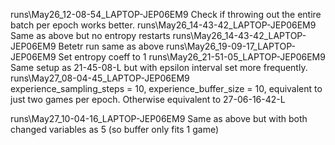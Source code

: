 runs\May26_12-08-54_LAPTOP-JEP06EM9             Check if throwing out the entire batch per epoch works better.
runs\May26_14-43-42_LAPTOP-JEP06EM9             Same as above but no entropy restarts
runs\May26_14-43-42_LAPTOP-JEP06EM9             Betetr run same as above
runs\May26_19-09-17_LAPTOP-JEP06EM9             Set entropy coeff to 1
runs\May26_21-51-05_LAPTOP-JEP06EM9             Same setup as 21-45-08-L but with epsilon interval set more frequently.
runs\May27_08-04-45_LAPTOP-JEP06EM9             
    experience_sampling_steps = 10,
    experience_buffer_size = 10, equivalent to just two games per epoch.  Otherwise equivalent to 27-06-16-42-L

runs\May27_10-04-16_LAPTOP-JEP06EM9             Same as above but with both changed variables as 5 (so buffer only fits 1 game)